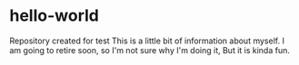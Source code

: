 # hello-world
Repository created for test
This is a little bit of information about myself.
I am going to retire soon, so I'm not sure why I'm doing it,
But it is kinda fun.
